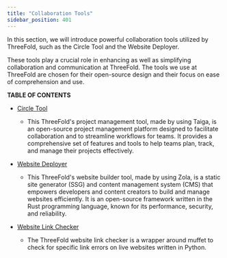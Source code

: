 ```yaml
---
title: "Collaboration Tools"
sidebar_position: 401
---
```




In this section, we will introduce powerful collaboration tools utilized by ThreeFold, such as the Circle Tool and the Website Deployer. 

These tools play a crucial role in enhancing as well as simplifying collaboration and communication at ThreeFold. The tools we use at ThreeFold are chosen for their open-source design and their focus on ease of comprehension and use. 

**TABLE OF CONTENTS**

- [Circle Tool](./circle_tool)
  - This ThreeFold's project management tool, made by using Taiga, is an open-source project management platform designed to facilitate collaboration and to streamline workflows for teams. It provides a comprehensive set of features and tools to help teams plan, track, and manage their projects effectively. 

- [Website Deployer](./website_tool)
  - This ThreeFold's website builder tool, made by using Zola, is a static site generator (SSG) and content management system (CMS) that empowers developers and content creators to build and manage websites efficiently. It is an open-source framework written in the Rust programming language, known for its performance, security, and reliability. 

- [Website Link Checker](./website_link_checker)
  - The ThreeFold website link checker is a wrapper around muffet to check for specific link errors on live websites written in Python.

 